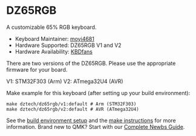 # DZ65RGB



A customizable 65% RGB keyboard.

* Keyboard Maintainer: [moyi4681](https://github.com/moyi4681)
* Hardware Supported: DZ65RGB V1 and V2
* Hardware Availability: [KBDfans](https://kbdfans.com/)

There are two versions of the DZ65RGB. Please use the appropriate firmware for your board.

V1: STM32F303 (Arm)
V2: ATmega32U4 (AVR)

Make example for this keyboard (after setting up your build environment):

    make dztech/dz65rgb/v1:default # Arm (STM32F303)
    make dztech/dz65rgb/v2:default # AVR (ATmega32U4)

See the [build environment setup](https://docs.qmk.fm/#/getting_started_build_tools) and the [make instructions](https://docs.qmk.fm/#/getting_started_make_guide) for more information. Brand new to QMK? Start with our [Complete Newbs Guide](https://docs.qmk.fm/#/newbs).
